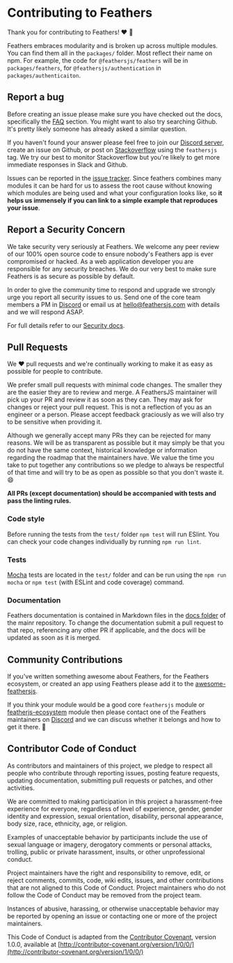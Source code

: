 # Contributing to Feathers

Thank you for contributing to Feathers! :heart: :tada:

Feathers embraces modularity and is broken up across multiple modules. You can find them all in the `packages/` folder. Most reflect their name on npm. For example, the code for `@feathersjs/feathers` will be in `packages/feathers`, for `@feathersjs/authentication` in `packages/authenticaiton`.

## Report a bug

Before creating an issue please make sure you have checked out the docs, specifically the [FAQ](https://docs.feathersjs.com/help/faq.html) section. You might want to also try searching Github. It's pretty likely someone has already asked a similar question.

If you haven't found your answer please feel free to join our [Discord server](https://discord.gg/qa8kez8QBx), create an issue on Github, or post on [Stackoverflow](http://stackoverflow.com) using the `feathersjs` tag. We try our best to monitor Stackoverflow but you're likely to get more immediate responses in Slack and Github.

Issues can be reported in the [issue tracker](https://github.com/feathersjs/feathers/issues). Since feathers combines many modules it can be hard for us to assess the root cause without knowing which modules are being used and what your configuration looks like, so **it helps us immensely if you can link to a simple example that reproduces your issue**.

## Report a Security Concern

We take security very seriously at Feathers. We welcome any peer review of our 100% open source code to ensure nobody's Feathers app is ever compromised or hacked. As a web application developer you are responsible for any security breaches. We do our very best to make sure Feathers is as secure as possible by default.

In order to give the community time to respond and upgrade we strongly urge you report all security issues to us. Send one of the core team members a PM in [Discord](https://discord.gg/qa8kez8QBx) or email us at <a href="mailto:">hello@feathersjs.com</a> with details and we will respond ASAP.

For full details refer to our [Security docs](https://docs.feathersjs.com/SECURITY.html).

## Pull Requests

We :heart: pull requests and we're continually working to make it as easy as possible for people to contribute.

We prefer small pull requests with minimal code changes. The smaller they are the easier they are to review and merge. A FeathersJS maintainer will pick up your PR and review it as soon as they can. They may ask for changes or reject your pull request. This is not a reflection of you as an engineer or a person. Please accept feedback graciously as we will also try to be sensitive when providing it.

Although we generally accept many PRs they can be rejected for many reasons. We will be as transparent as possible but it may simply be that you do not have the same context, historical knowledge or information regarding the roadmap that the maintainers have. We value the time you take to put together any contributions so we pledge to always be respectful of that time and will try to be as open as possible so that you don't waste it. :smile:

**All PRs (except documentation) should be accompanied with tests and pass the linting rules.**

### Code style

Before running the tests from the `test/` folder `npm test` will run ESlint. You can check your code changes individually by running `npm run lint`.

### Tests

[Mocha](http://mochajs.org/) tests are located in the `test/` folder and can be run using the `npm run mocha` or `npm test` (with ESLint and code coverage) command.

### Documentation

Feathers documentation is contained in Markdown files in the [docs folder](https://github.com/feathersjs/feathers) of the mainr repository. To change the documentation submit a pull request to that repo, referencing any other PR if applicable, and the docs will be updated as soon as it is merged.

## Community Contributions

If you've written something awesome about Feathers, for the Feathers ecosystem, or created an app using Feathers please add it to the [awesome-feathersjs](https://github.com/feathersjs-ecosystem/awesome-feathersjs).

If you think your module would be a good core `feathersjs` module or [featherjs-ecosystem](https://github.com/feathersjs-ecosystem) module then please contact one of the Feathers maintainers on [Discord](https://discord.gg/qa8kez8QBx) and we can discuss whether it belongs and how to get it there. :beers:

## Contributor Code of Conduct

As contributors and maintainers of this project, we pledge to respect all people who contribute through reporting issues, posting feature requests, updating documentation, submitting pull requests or patches, and other activities.

We are committed to making participation in this project a harassment-free experience for everyone, regardless of level of experience, gender, gender identity and expression, sexual orientation, disability, personal appearance, body size, race, ethnicity, age, or religion.

Examples of unacceptable behavior by participants include the use of sexual language or imagery, derogatory comments or personal attacks, trolling, public or private harassment, insults, or other unprofessional conduct.

Project maintainers have the right and responsibility to remove, edit, or reject comments, commits, code, wiki edits, issues, and other contributions that are not aligned to this Code of Conduct. Project maintainers who do not follow the Code of Conduct may be removed from the project team.

Instances of abusive, harassing, or otherwise unacceptable behavior may be reported by opening an issue or contacting one or more of the project maintainers.

This Code of Conduct is adapted from the [Contributor Covenant](http://contributor-covenant.org), version 1.0.0, available at [http://contributor-covenant.org/version/1/0/0/](http://contributor-covenant.org/version/1/0/0/)
